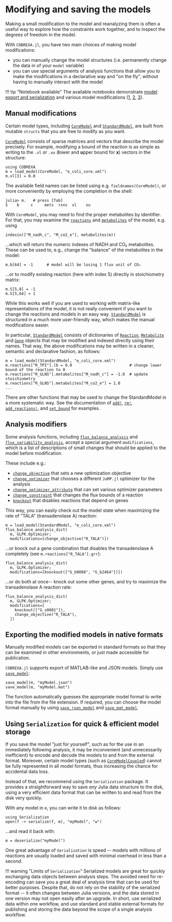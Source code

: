 
# Modifying and saving the models

Making a small modification to the model and reanalyzing them is often a useful
way to explore how the constraints work together, and to inspect the degrees of
freedom in the model.

With `COBREXA.jl`, you have two main choices of making model modifications:
- you can manually change the model structures (i.e. permanently change the
  data in of your `model` variable)
- you can use special arguments of analysis functions that allow you to make
  the modifications in a declarative way and "on the fly", without having to
  manually interact with the model

!!! tip "Notebook available"
    The available notebooks demonstrate
    [model export and serialization](../notebooks/1_loading_converting_saving.md)
    and various model modifications
    ([1](../notebooks/3_basic_stdmodel_usage.md),
    [2](../notebooks/4_basic_core_coupled_usage.md),
    [3](../notebooks/5_basic_stdmodel_construction.md)).

## Manual modifications

Certain model types, including [`CoreModel`](@ref) and [`StandardModel`](@ref),
are built from mutable `structs` that you are free to modify as you want.

[`CoreModel`](@ref) consists of sparse matrices and vectors that describe the
model precisely. For example, modifying a bound of the reaction is as simple as
writing to the `.xl` or `.xu` (**l**ower and **u**pper bound for **x**) vectors
in the structure:
```
using COBREXA
m = load_model(CoreModel, "e_coli_core.xml")
m.xl[3] = 0.0
```

The available field names can be listed using e.g. `fieldnames(CoreModel)`, or
more conveniently by employing the completion in the shell:
```
julia> m.   # press [Tab]
S    b     c     mets  rxns  xl    xu
```

With `CoreModel`, you may need to find the proper metabolites by identifier.
For that, you may examine the [`reactions`](@ref) and [`metabolites`](@ref) of
the model, e.g. using
```
indexin(["M_nadh_c", "M_co2_e"], metabolites(m))
```
...which will return the numeric indexes of NADH and CO₂ metabolites. These can
be used to, e.g., change the "balance" of the metabolites in the model:
```
m.b[64] = -1      # model will be losing 1 flux unit of CO₂
```
...or to modify existing reaction (here with index 5) directly in stoichiometry matrix:
```
m.S[5,8] = -1
m.S[5,64] = 1
```

While this works well if you are used to working with matrix-like
representations of the model, it is not really convenient if you want to change
the reactions and models in an easy way. [`StandardModel`](@ref) is structured
in a much more user-friendly way, which makes the manual modifications easier.

In particular, [`StandardModel`](@ref) consists of dictionaries of
[`Reaction`](@ref), [`Metabolite`](@ref) and [`Gene`](@ref) objects that may be
modified and indexed directly using their names. That way, the above
modifications may be written in a cleaner, semantic and declarative fashion, as
follows:

```
m = load_model(StandardModel, "e_coli_core.xml")
m.reactions["R_TPI"].lb = 0.0                         # change lower bound of the reaction to 0
m.reactions["R_GLNS"].metabolites["M_nadh_c"] = -1.0  # update stoichiometry
m.reactions["R_GLNS"].metabolites["M_co2_e"] = 1.0
...
```

There are other functions that may be used to change the StandardModel in a
more systematic way. See the documentation of [`add!`](@ref), [`rm!`](@ref),
[`add_reactions!`](@ref), and [`set_bound`](@ref) for examples.

## Analysis modifiers

Some analysis functions, including [`flux_balance_analysis`](@ref) and
[`flux_variability_analysis`](@ref), accept a special argument `modifications`,
which is a list of descriptions of small changes that should be applied to the
model before modification.

These include e.g.:
- [`change_objective`](@ref) that sets a new optimization objective
- [`change_optimizer`](@ref) that chooses a different `JuMP.jl` optimizer for
  the analysis
- [`change_optimizer_attribute`](@ref) that can set various optimizer
  parameters
- [`change_constraint`](@ref) that changes the flux bounds of a reaction
- [`knockout`](@ref) that disables reactions that depend on genes

This way, you can easily check out the model state when maximizing the rate of
"TALA" (transadenolase A) reaction:

```
m = load_model(StandardModel, "e_coli_core.xml")
flux_balance_analysis_dict(
  m, GLPK.Optimizer;
  modifications=[change_objective("R_TALA")])
```

...or knock out a gene combination that disables the transadenolase A
completely (see `m.reactions["R_TALA"].grr`):
```
flux_balance_analysis_dict(
  m, GLPK.Optimizer;
  modifications=[knockout(["G_b0008", "G_b2464"])])
```

...or do both at once-- knock out some other genes, and try to maximize the
transadenolase A reaction rate:
```
flux_balance_analysis_dict(
  m, GLPK.Optimizer;
  modifications=[
    knockout(["G_s0001"]),
    change_objective("R_TALA"),
  ])
```

## Exporting the modified models in native formats

Manually modified models can be exported in standard formats so that they can
be examined in other environments, or just made accessible for publication.

`COBREXA.jl` supports export of MATLAB-like and JSON models. Simply use
[`save_model`](@ref):

```
save_model(m, "myModel.json")
save_model(m, "myModel.mat")
```

The function automatically guesses the appropriate model format to write into
the file from the file extension. If required, you can choose the model format
manually by using [`save_json_model`](@ref) and [`save_mat_model`](@ref).


## Using `Serialization` for quick & efficient model storage

If you save the model "just for yourself", such as for the use in an
immediately following analysis, it may be inconvenient (and unnecessarily
inefficient) to encode and decode the models to and from the external format.
Moreover, certain model types (such as [`CoreModelCoupled`](@ref)) cannot be
fully represented in all model formats, thus increasing the chance for
accidental data loss.

Instead of that, we recommend using the `Serialization` package. It provides a
straightforward way to save _any_ Julia data structure to the disk, using a
very efficient data format that can be written to and read from the disk very
quickly.

With any model in `m`, you can write it to disk as follows:
```
using Serialization
open(f -> serialize(f, m), "myModel", "w")
```
...and read it back with:
```
m = deserialize("myModel")
```

One great advantage of `Serialization` is speed -- models with millions of
reactions are usually loaded and saved with minimal overhead in less than a
second.

!!! warning "Limits of `Serialization`"
    Serialized models are great for quickly exchanging data objects between
    analysis steps. The avoided need for re-encoding can save you a great deal
    of analysis time that can be used for better purposes. Despite that, do not
    rely on the stability of the serialized format -- it often changes between
    Julia versions, and the data stored in one version may not open easily
    after an upgrade. In short, use serialized data within one workflow, and
    use standard and stable external formats for publishing and storing the
    data beyond the scope of a single analysis workflow.
